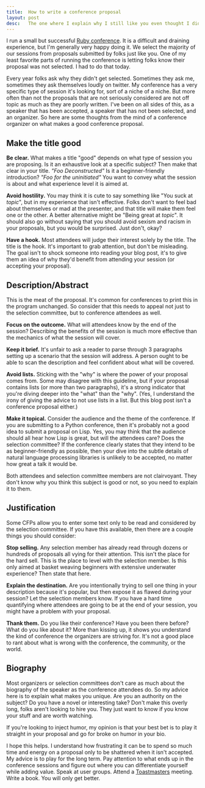 ```yaml
---
title:  How to write a conference proposal
layout: post
desc:   The one where I explain why I still like you even thought I didn't accept your conference proposal.
---
```

I run a small but successful [Ruby conference](http://mtnwestrubyconf.org/). It is a difficult and draining experience, but I'm generally very happy doing it. We select the majority of our sessions from proposals submitted by folks just like you. One of my least favorite parts of running the conference is letting folks know their proposal was not selected. I had to do that today.

Every year folks ask why they didn't get selected. Sometimes they ask me, sometimes they ask themselves loudly on twitter. My conference has a very specific type of session it's looking for, sort of a niche of a niche. But more often than not the proposals that are not seriously considered are not off topic as much as they are poorly written. I've been on all sides of this, as a speaker that has been accepted, a speaker that has not been selected, and an organizer. So here are some thoughts from the mind of a conference organizer on what makes a good conference proposal.

Make the title good
-------------------

**Be clear.** What makes a title "good" depends on what type of session you are proposing. Is it an exhaustive look at a specific subject? Then make that clear in your title. *"Foo Deconstructed"* Is it a beginner-friendly introduction? *"Foo for the uninitiated"* You want to convey what the session is about and what experience level it is aimed at.

**Avoid hostility.** You may think it is cute to say something like "You suck at *topic*", but in my experience that isn't effective. Folks don't want to feel bad about themselves or mad at the presenter, and that title will make them feel one or the other. A better alternative might be "Being great at *topic*". It should also go without saying that you should avoid sexism and racism in your proposals, but you would be surprised. Just don't, okay?

**Have a hook.** Most attendees will judge their interest solely by the title. The title is the hook. It's important to grab attention, but don't be misleading. The goal isn't to shock someone into reading your blog post, it's to give them an idea of why they'd benefit from attending your session (or accepting your proposal).

Description/Abstract
--------------------

This is the meat of the proposal. It's common for conferences to print this in the program unchanged. So consider that this needs to appeal not just to the selection committee, but to conference attendees as well.

**Focus on the outcome.** What will attendees know by the end of the session? Describing the benefits of the session is much more effective than the mechanics of what the session will cover.

**Keep it brief.** It's unfair to ask a reader to parse through 3 paragraphs setting up a scenario that the session will address. A person ought to be able to scan the description and feel confident about what will be covered.

**Avoid lists.** Sticking with the "why" is where the power of your proposal comes from. Some may disagree with this guideline, but if your proposal contains lists (or more than two paragraphs), it's a strong indicator that you're diving deeper into the "what" than the "why". (Yes, I understand the irony of giving the advice to not use lists in a list. But this blog post isn't a conference proposal either.)

**Make it topical.** Consider the audience and the theme of the conference. If you are submitting to a Python conference, then it's probably not a good idea to submit a proposal on Lisp. Yes, you may think that the audience should all hear how Lisp is great, but will the attendees care? Does the selection committee? If the conference clearly states that they intend to be as beginner-friendly as possible, then your dive into the subtle details of natural language processing libraries is unlikely to be accepted, no matter how great a talk it would be.

Both attendees and selection committee members are not clairvoyant. They don't know why you think this subject is good or not, so you need to explain it to them.

Justification
-------------

Some CFPs allow you to enter some text only to be read and considered by the selection committee. If you have this available, then there are a couple things you should consider:

**Stop selling.** Any selection member has already read through dozens or hundreds of proposals all vying for their attention. This isn't the place for the hard sell. This is the place to level with the selection member. Is this only aimed at basket weaving beginners with extensive underwater experience? Then state that here.

**Explain the destination.** Are you intentionally trying to sell one thing in your description because it's popular, but then expose it as flawed during your session? Let the selection members know. If you have a hard time quantifying where attendees are going to be at the end of your session, you might have a problem with your proposal.

**Thank them.** Do you like their conference? Have you been there before? What do you like about it? More than kissing up, it shows you understand the kind of conference the organizers are striving for. It's not a good place to rant about what is wrong with the conference, the community, or the world.

Biography
---------

Most organizers or selection committees don't care as much about the biography of the speaker as the conference attendees do. So my advice here is to explain what makes you unique. Are you an authority on the subject? Do you have a novel or interesting take? Don't make this overly long, folks aren't looking to hire you. They just want to know if you know your stuff and are worth watching.

If you're looking to inject humor, my opinion is that your best bet is to play it straight in your proposal and go for broke on humor in your bio.

I hope this helps. I understand how frustrating it can be to spend so much time and energy on a proposal only to be shattered when it isn't accepted. My advice is to play for the long term. Pay attention to what ends up in the conference sessions and figure out where you can differentiate yourself while adding value. Speak at user groups. Attend a [Toastmasters](http://www.toastmasters.org/) meeting. Write a book. You will only get better.
